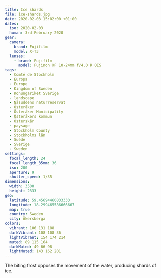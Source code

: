 ```yaml
---
title: Ice shards
file: ice-shards.jpg
date: 2020-02-03 15:02:00 +01:00
dates:
  iso: 2020-02-03
  human: 3rd February 2020
gear:
  camera:
    brand: Fujifilm
    model: X-T3
  lenses:
    - brand: Fujifilm
      model: Fujinon XF 10-24mm f/4.0 R OIS
tags:
  - Comté de Stockholm
  - Europa
  - Europe
  - Kingdom of Sweden
  - Konungariket Sverige
  - landscape
  - Näsuddens naturreservat
  - Österåker
  - Österåker Municipality
  - Österåkers kommun
  - Österskär
  - paysage
  - Stockholm County
  - Stockholms län
  - Suède
  - Sverige
  - Sweden
settings:
  focal_length: 24
  focal_length_35mm: 36
  iso: 200
  aperture: 9
  shutter_speed: 1/35
dimensions:
  width: 3500
  height: 2333
geo:
  latitude: 59.45694460833333
  longitude: 18.299465586666667
  map: true
  country: Sweden
  city: Åkersberga
colors:
  vibrant: 106 131 188
  darkVibrant: 108 108 36
  lightVibrant: 154 174 214
  muted: 89 115 164
  darkMuted: 49 66 98
  lightMuted: 143 162 201
---
```


The biting frost opposes the movement of the water, producing shards of ice.
